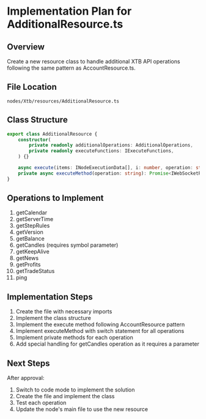 # Implementation Plan for AdditionalResource.ts

## Overview
Create a new resource class to handle additional XTB API operations following the same pattern as AccountResource.ts.

## File Location
`nodes/Xtb/resources/AdditionalResource.ts`

## Class Structure
```typescript
export class AdditionalResource {
    constructor(
        private readonly additionalOperations: AdditionalOperations,
        private readonly executeFunctions: IExecuteFunctions,
    ) {}

    async execute(items: INodeExecutionData[], i: number, operation: string): Promise<IDataObject>
    private async executeMethod(operation: string): Promise<IWebSocketResponse>
}
```

## Operations to Implement
1. getCalendar
2. getServerTime
3. getStepRules
4. getVersion
5. getBalance
6. getCandles (requires symbol parameter)
7. getKeepAlive
8. getNews
9. getProfits
10. getTradeStatus
11. ping

## Implementation Steps
1. Create the file with necessary imports
2. Implement the class structure
3. Implement the execute method following AccountResource pattern
4. Implement executeMethod with switch statement for all operations
5. Implement private methods for each operation
6. Add special handling for getCandles operation as it requires a parameter

## Next Steps
After approval:
1. Switch to code mode to implement the solution
2. Create the file and implement the class
3. Test each operation
4. Update the node's main file to use the new resource
